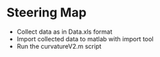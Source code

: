 # Steering Map

 - Collect data as in Data.xls format
 -  Import collected data to matlab  with import tool
 -  Run the curvatureV2.m script
